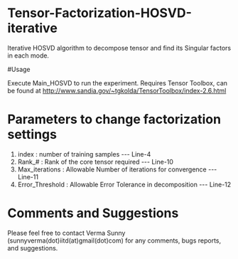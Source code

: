 # Tensor-Factorization-HOSVD-iterative


Iterative HOSVD algorithm to decompose tensor and find its Singular factors in each mode.

#Usage

Execute Main_HOSVD to run the experiment.
Requires Tensor Toolbox, can be found at http://www.sandia.gov/~tgkolda/TensorToolbox/index-2.6.html

# Parameters to change factorization settings
 1. index             :   number of training samples --- Line-4
 2. Rank_#            :   Rank of the core tensor required --- Line-10
 3. Max_iterations    :   Allowable Number of iterations for convergence --- Line-11
 4. Error_Threshold   :   Allowable Error Tolerance in decomposition --- Line-12


# Comments and Suggestions

Please feel free to contact Verma Sunny (sunnyverma(dot)iitd(at)gmail(dot)com)
for any comments, bugs reports, and suggestions.
